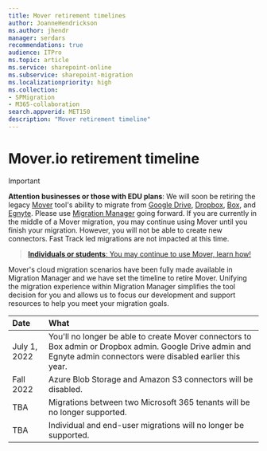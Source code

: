 ```yaml
---
title: Mover retirement timelines
author: JoanneHendrickson
ms.author: jhendr
manager: serdars
recommendations: true
audience: ITPro
ms.topic: article
ms.service: sharepoint-online
ms.subservice: sharepoint-migration
ms.localizationpriority: high
ms.collection:
- SPMigration
- M365-collaboration
search.appverid: MET150
description: "Mover retirement timeline"
---
```

# Mover.io retirement timeline

>[!Important]
>**Attention businesses or those with EDU plans**: We will soon be retiring the legacy [Mover](https://app.mover.io) tool's ability to migrate from [Google Drive](mm-google-overview.md), [Dropbox](mm-dropbox-overview.md), [Box](mm-box-overview.md), and [Egnyte](mm-egnyte-overview.md). Please use [Migration Manager](https://aka.ms/ODSP-MM) going forward.
>If you are currently in the middle of a Mover migration, you may continue using Mover until you finish your migration. However, you will not be able to create new connectors.  Fast Track led migrations are not impacted at this time.
>
>>[**Individuals or students**: You may continue to use Mover, learn how!](https://support.microsoft.com/en-us/office/move-your-school-files-when-you-graduate-7dbda93c-71e6-483f-8914-ad445554cd31)
>

Mover's cloud migration scenarios have been fully made available in Migration Manager and we have set the timeline to retire Mover. Unifying the migration experience within Migration Manager simplifies the tool decision for you and allows us to focus our development and support resources to help you meet your migration goals.

|Date|What|
|:-----|:-----|
|July 1, 2022|You'll no longer be able to create Mover connectors to Box admin or Dropbox admin. Google Drive admin and Egnyte admin connectors were disabled earlier this year.|
|Fall 2022|Azure Blob Storage and Amazon S3 connectors will be disabled.| 
|TBA|Migrations between two Microsoft 365 tenants will be no longer supported.|
|TBA|Individual and end-user migrations will no longer be supported.|





